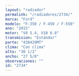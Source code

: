 ```yaml
---
layout: "radiador"
permalink: "/radiadores/2734/"
marca: "Ford"
modelo: "F-350 / F-450 / F-550"
ano: "2015"
motor: "V8 5.4, V10 6.8"
transmision: "Estándar"
parte: "438429MT"
clima: "Con clima"
alto: "30 1/2"
ancho: "27 5/8"
observaciones: ""
id: "2734"
---
```


